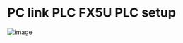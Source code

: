 # PC link PLC FX5U PLC setup
![image](https://user-images.githubusercontent.com/55822373/210303971-5b104e62-6286-400d-ad8c-fe111274bd06.png)
